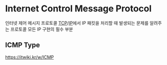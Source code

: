 # Internet Control Message Protocol
인터넷 제어 메시지 프로토콜
[TCP](TCP)/[IP](IP)에서 IP 패킷을 처리할 때 발생되는 문제를 알려주는 프로토콜
모든 IP 구현의 필수 부분

## ICMP Type
https://itwiki.kr/w/ICMP

